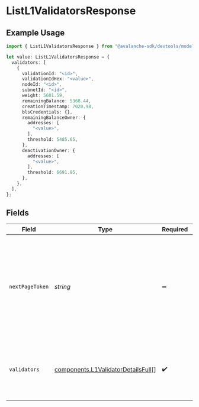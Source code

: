 # ListL1ValidatorsResponse

## Example Usage

```typescript
import { ListL1ValidatorsResponse } from "@avalanche-sdk/devtools/models/components";

let value: ListL1ValidatorsResponse = {
  validators: [
    {
      validationId: "<id>",
      validationIdHex: "<value>",
      nodeId: "<id>",
      subnetId: "<id>",
      weight: 5601.59,
      remainingBalance: 5368.44,
      creationTimestamp: 7020.98,
      blsCredentials: {},
      remainingBalanceOwner: {
        addresses: [
          "<value>",
        ],
        threshold: 5485.65,
      },
      deactivationOwner: {
        addresses: [
          "<value>",
        ],
        threshold: 6691.95,
      },
    },
  ],
};
```

## Fields

| Field                                                                                                                                  | Type                                                                                                                                   | Required                                                                                                                               | Description                                                                                                                            |
| -------------------------------------------------------------------------------------------------------------------------------------- | -------------------------------------------------------------------------------------------------------------------------------------- | -------------------------------------------------------------------------------------------------------------------------------------- | -------------------------------------------------------------------------------------------------------------------------------------- |
| `nextPageToken`                                                                                                                        | *string*                                                                                                                               | :heavy_minus_sign:                                                                                                                     | A token, which can be sent as `pageToken` to retrieve the next page. If this field is omitted or empty, there are no subsequent pages. |
| `validators`                                                                                                                           | [components.L1ValidatorDetailsFull](../../models/components/l1validatordetailsfull.md)[]                                               | :heavy_check_mark:                                                                                                                     | The list of L1 validations for the given Subnet ID, NodeId or validationId                                                             |